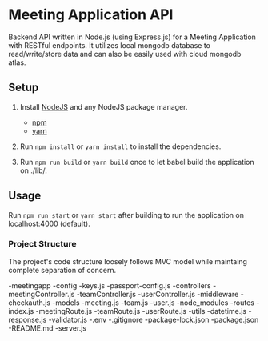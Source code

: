 # Meeting Application API

Backend API written in Node.js (using Express.js) for a Meeting Application with RESTful endpoints. It utilizes local mongodb database to read/write/store data and can also be easily used with cloud mongodb atlas.

## Setup

1. Install [NodeJS](https://nodejs.org/en/) and any NodeJS package manager.

   - [npm](https://www.npmjs.com/)
   - [yarn](https://yarnpkg.com/)

2. Run `npm install` or `yarn install` to install the dependencies.

3. Run `npm run build` or `yarn build` once to let babel build the application on ./lib/.

## Usage

Run `npm run start` or `yarn start` after building to run the application on localhost:4000 (default).

### Project Structure

The project's code structure loosely follows MVC model while maintaing complete separation of concern.

-meetingapp
    -config
        -keys.js
        -passport-config.js
    -controllers
        -meetingController.js
        -teamController.js
        -userController.js
    -middleware
        -checkauth.js
    -models
        -meeting.js
        -team.js
        -user.js
    -node_modules
    -routes
        -index.js
        -meetingRoute.js
        -teamRoute.js
        -userRoute.js
    -utils
        -datetime.js
        -response.js
        -validator.js
    -.env
    -.gitignore
    -package-lock.json
    -package.json
    -README.md
    -server.js
